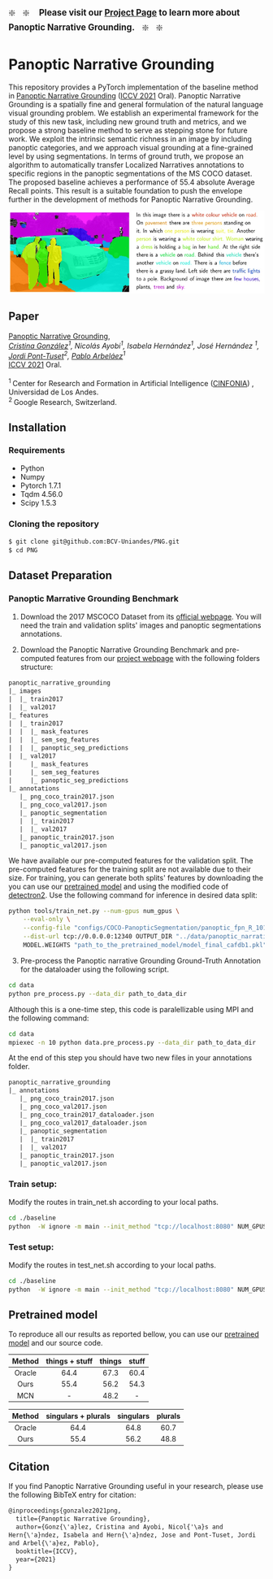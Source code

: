 <span style="font-size:larger;">:sparkle: &nbsp; :sparkle:&nbsp;&nbsp;&nbsp; **Please visit our [Project Page](https://bcv-uniandes.github.io/panoptic-narrative-grounding) to learn more about Panoptic Narrative Grounding.** &nbsp;&nbsp;:sparkle: &nbsp; :sparkle: </span>

# Panoptic Narrative Grounding
This repository provides a PyTorch implementation of the baseline method in [Panoptic Narrative Grounding](https://arxiv.org/abs/2109.04988) ([ICCV 2021](https://iccv2021.thecvf.com/) Oral). Panoptic Narrative Grounding is a spatially fine and general formulation of the natural language visual grounding problem. We establish an experimental framework for the study of this new task, including new ground truth and metrics, and we propose a strong baseline method to serve as stepping stone for future work. We exploit the intrinsic semantic richness in an image by including panoptic categories, and we approach visual grounding at a fine-grained level by using segmentations. In terms of ground truth, we propose an algorithm to automatically transfer Localized Narratives annotations to specific regions in the panoptic segmentations of the MS COCO dataset. The proposed baseline achieves a performance of 55.4 absolute Average Recall points. This result is a suitable foundation to push the envelope further in the development of methods for Panoptic Narrative Grounding.
<br/>

<div align="center">
  <img src="images/png.gif" width="600px"/>
</div>

## Paper

[Panoptic Narrative Grounding](https://arxiv.org/abs/2109.04988),<br/>
*[Cristina González](https://cigonzalez.github.io/)<sup>1</sup>, Nicolás Ayobi<sup>1</sup>, Isabela Hernández<sup>1</sup>, José Hernández <sup>1</sup>, [Jordi Pont-Tuset](https://jponttuset.cat/)<sup>2</sup>, [Pablo Arbeláez](https://scholar.google.com.co/citations?user=k0nZO90AAAAJ&hl=en)<sup>1</sup>*<br/>
[ICCV 2021](https://iccv2021.thecvf.com/) Oral.<br><br>
<sup>1 </sup> Center for Research and Formation in Artificial Intelligence ([CINFONIA](https://cinfonia.uniandes.edu.co/)) , Universidad de Los Andes. <br/>
<sup>2 </sup>Google Research, Switzerland. <br/>

## Installation

### Requirements

- Python
- Numpy
- Pytorch 1.7.1
- Tqdm 4.56.0
- Scipy 1.5.3

### Cloning the repository

```bash
$ git clone git@github.com:BCV-Uniandes/PNG.git
$ cd PNG
```

## Dataset Preparation

### Panoptic Marrative Grounding Benchmark

1. Download the 2017 MSCOCO Dataset from its [official webpage](https://cocodataset.org/#download). You will need the train and validation splits' images and panoptic segmentations annotations.

2. Download the Panoptic Narrative Grounding Benchmark and pre-computed features from our [project webpage](https://bcv-uniandes.github.io/panoptic-narrative-grounding/#downloads) with the following folders structure:

```
panoptic_narrative_grounding
|_ images
|  |_ train2017
|  |_ val2017
|_ features
|  |_ train2017
|  |  |_ mask_features
|  |  |_ sem_seg_features
|  |  |_ panoptic_seg_predictions
|  |_ val2017
|     |_ mask_features
|     |_ sem_seg_features
|     |_ panoptic_seg_predictions
|_ annotations
   |_ png_coco_train2017.json
   |_ png_coco_val2017.json
   |_ panoptic_segmentation
   |  |_ train2017
   |  |_ val2017
   |_ panoptic_train2017.json
   |_ panoptic_val2017.json
```

We have available our pre-computed features for the validation split. The pre-computed features for the training split are not available due to their size. For training, you can generate both splits' features by downloading the you can use our [pretrained model](https://dl.fbaipublicfiles.com/detectron2/COCO-PanopticSegmentation/panoptic_fpn_R_101_3x/139514519/model_final_cafdb1.pkl) and using the modified code of [detectron2](https://github.com/facebookresearch/detectron2). Use the following command for inference in desired data split:
```bash
python tools/train_net.py --num-gpus num_gpus \
    --eval-only \
    --config-file "configs/COCO-PanopticSegmentation/panoptic_fpn_R_101_3x.yaml" \
    --dist-url tcp://0.0.0.0:12340 OUTPUT_DIR "../data/panoptic_narrative_grounding/features/val2017" \
    MODEL.WEIGHTS "path_to_the_pretrained_model/model_final_cafdb1.pkl" \
```

3. Pre-process the Panoptic narrative Grounding Ground-Truth Annotation for the dataloader using the following script.
```bash
cd data
python pre_process.py --data_dir path_to_data_dir
```

Although this is a one-time step, this code is paralellizable using MPI and the following command:
```bash
cd data
mpiexec -n 10 python data.pre_process.py --data_dir path_to_data_dir
```

At the end of this step you should have two new files in your annotations folder.

```
panoptic_narrative_grounding
|_ annotations
   |_ png_coco_train2017.json
   |_ png_coco_val2017.json
   |_ png_coco_train2017_dataloader.json
   |_ png_coco_val2017_dataloader.json
   |_ panoptic_segmentation
   |  |_ train2017
   |  |_ val2017
   |_ panoptic_train2017.json
   |_ panoptic_val2017.json
```

### Train setup:

Modify the routes in train_net.sh according to your local paths.

```bash
cd ./baseline
python  -W ignore -m main --init_method "tcp://localhost:8080" NUM_GPUS 1 DATA.PATH_TO_DATA_DIR path_to_your_data_dir DATA.PATH_TO_FEATURES_DIR path_to_your_features_dir OUTPUT_DIR output_dir
```

### Test setup:

Modify the routes in test_net.sh according to your local paths.

```bash
cd ./baseline
python  -W ignore -m main --init_method "tcp://localhost:8080" NUM_GPUS 1 DATA.PATH_TO_DATA_DIR path_to_your_data_dir DATA.PATH_TO_FEATURES_DIR path_to_your_features_dir TRAIN.CHECKPOINT_FILE_PATH path_to_pretrained_model OUTPUT_DIR output_dir TRAIN.ENABLE "False"
```

## Pretrained model

To reproduce all our results as reported bellow, you can use our [pretrained model](https://lambda004.uniandes.edu.co/panoptic-narrative-grounding/pretrained-models/model_final.pth) and our source code.

| Method | things + stuff | things | stuff |
| :----: | :------------: | :----: | :---: |
| Oracle |      64.4      |  67.3  | 60.4  |
|  Ours  |      55.4      |  56.2  | 54.3  |
|  MCN   |       -        |  48.2  |   -   |

| Method | singulars + plurals | singulars | plurals |
| :----: | :-----------------: | :-------: | :-----: |
| Oracle |        64.4         |   64.8    |  60.7   |
|  Ours  |        55.4         |   56.2    |  48.8   |

## Citation

If you find Panoptic Narrative Grounding useful in your research, please use the following BibTeX entry for citation:

```
@inproceedings{gonzalez2021png,
  title={Panoptic Narrative Grounding},
  author={Gonz{\'a}lez, Cristina and Ayobi, Nicol{'\a}s and Hern{\'a}ndez, Isabela and Hern{\'a}ndez, Jose and Pont-Tuset, Jordi and Arbel{\'a}ez, Pablo},
  booktitle={ICCV},
  year={2021}
}
```
